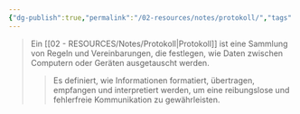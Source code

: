 ```yaml
---
{"dg-publish":true,"permalink":"/02-resources/notes/protokoll/","tags":["netzwerk/protocol"],"updated":"2024-10-12T23:49:32.000+02:00"}
---
```


>Ein [[02 - RESOURCES/Notes/Protokoll\|Protokoll]] ist eine Sammlung von Regeln und Vereinbarungen, die festlegen, wie Daten zwischen Computern oder Geräten ausgetauscht werden.
>>Es definiert, wie Informationen formatiert, übertragen, empfangen und interpretiert werden, um eine reibungslose und fehlerfreie Kommunikation zu gewährleisten.
